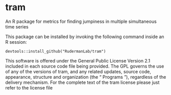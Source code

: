 # tram

An R package for metrics for finding jumpiness in multiple simultaneous time series

This package can be installed by invoking the following command inside an R session:

```
devtools::install_github("RudermanLab/tram")
```


This software is offered under the General Public License Version 2.1 included in each source code file being provided. The GPL governs the use of any of the versions of tram, and any related updates, source code, appearance, structure and organization (the “ Programs ”), regardless of the delivery mechanism. For the complete text of the tram license please just refer to the license file 